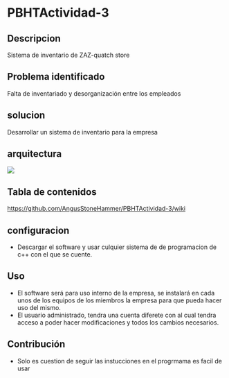 # PBHTActividad-3
## Descripcion
Sistema de inventario de ZAZ-quatch store
## Problema identificado
Falta de inventariado y desorganización entre los empleados
## solucion
Desarrollar un sistema de inventario para la empresa
## arquitectura
![](https://scontent-dfw5-2.xx.fbcdn.net/v/t39.30808-6/318574858_108413122111641_145911817885360595_n.jpg?_nc_cat=108&ccb=1-7&_nc_sid=730e14&_nc_ohc=AjZxwN-oHwwAX8wEGyw&_nc_ht=scontent-dfw5-2.xx&oh=00_AfBN_uM_ZgXz0XXIfrG9pp_DAgyDTpCpxtsc3pJ4dvQz7A&oe=63933F2C)
## Tabla de contenidos
https://github.com/AngusStoneHammer/PBHTActividad-3/wiki
## configuracion
 - Descargar el software y usar culquier sistema de de programacion de c++ con el que se cuente.
## Uso 
 - El software será para uso interno de la empresa, se instalará en cada unos de los equipos de los miembros la empresa para que pueda hacer uso del mismo.
 - El usuario administrado, tendra una cuenta diferete con al cual tendra acceso a poder hacer modificaciones y todos los cambios necesarios.
## Contribución
 - Solo es cuestion de seguir las instucciones en el progrmama es facil de usar
